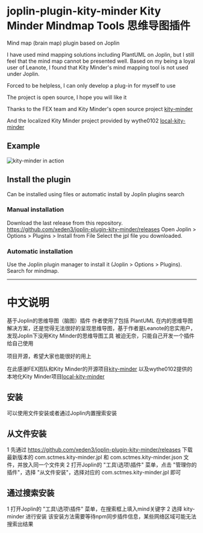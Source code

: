 # joplin-plugin-kity-minder  Kity Minder Mindmap Tools 思维导图插件

Mind map (brain map) plugin based on Joplin

I have used mind mapping solutions including PlantUML on Joplin, but I still feel that the mind map cannot be presented well. Based on my being a loyal user of Leanote, I found that Kity Minder's mind mapping tool is not used under Joplin.

Forced to be helpless, I can only develop a plug-in for myself to use

The project is open source, I hope you will like it

Thanks to the FEX team and Kity Minder's open source project [kity-minder](https://github.com/fex-team/kityminder-editor.git)

And the localized Kity Minder project provided by wythe0102 [local-kity-minder](https://github.com/wythe0102/local-kity-minder)

## Example

![kity-minder in action](https://github.com/xeden3/joplin-plugin-kity-minder/blob/main/doc/demo.gif?raw=true)

## Install the plugin  
Can be installed using files or automatic install by Joplin plugins search


### Manual installation  

Download the last release from this repository. https://github.com/xeden3/joplin-plugin-kity-minder/releases
Open Joplin > Options > Plugins > Install from File
Select the jpl file you downloaded.

### Automatic installation  

Use the Joplin plugin manager to install it (Joplin > Options > Plugins). Search for mindmap.


----

# 中文说明

基于Joplin的思维导图（脑图）插件
作者使用了包括 PlantUML 在内的思维导图解决方案，还是觉得无法很好的呈现思维导图，基于作者是Leanote的忠实用户，发现Joplin下没用Kity Minder的思维导图工具
被迫无奈，只能自己开发一个插件给自己使用

项目开源，希望大家也能很好的用上

在此感谢FEX团队和Kity Minder的开源项目[kity-minder](https://github.com/fex-team/kityminder-editor.git)
以及wythe0102提供的本地化Kity Minder项目[local-kity-minder](https://github.com/wythe0102/local-kity-minder)

## 安装

可以使用文件安装或者通过Joplin内置搜索安装

## 从文件安装

1 先通过 https://github.com/xeden3/joplin-plugin-kity-minder/releases 下载最新版本的 com.sctmes.kity-minder.jpl 和 com.sctmes.kity-minder.json 文件，并放入同一个文件夹
2 打开Joplin的 "工具\选项\插件" 菜单，点击 "管理你的插件"，选择 "从文件安装"，选择对应的 com.sctmes.kity-minder.jpl 即可

## 通过搜索安装

1 打开Joplin的 "工具\选项\插件" 菜单，在搜索框上填入mind关键字
2 选择 kity-minder 进行安装
该安装方法需要等待npm同步插件信息，某些网络区域可能无法搜索出结果




